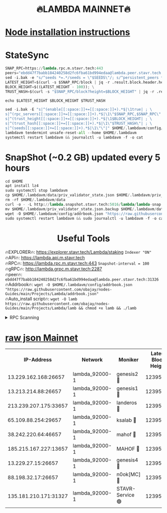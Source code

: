 <h1 align="center"> 🔥LAMBDA MAINNET🔥</h1>


[Node installation instructions](https://github.com/obajay/nodes-Guides/tree/main/Projects/Lambda)
=


# StateSync
```python
SNAP_RPC=https://lambda.rpc.m.stavr.tech:443
peers="ebdd47f7babb184240258d2fc6fba61bd994edaa@lambda.peer.stavr.tech:31326" 
sed -i.bak -e "s/^seeds *=.*/seeds = \"$SEEDS\"/; s/^persistent_peers *=.*/persistent_peers = \"$PEERS\"/" $HOME/.lambdavm/config/config.toml
LATEST_HEIGHT=$(curl -s $SNAP_RPC/block | jq -r .result.block.header.height); \
BLOCK_HEIGHT=$((LATEST_HEIGHT - 100)); \
TRUST_HASH=$(curl -s "$SNAP_RPC/block?height=$BLOCK_HEIGHT" | jq -r .result.block_id.hash)

echo $LATEST_HEIGHT $BLOCK_HEIGHT $TRUST_HASH

sed -i.bak -E "s|^(enable[[:space:]]+=[[:space:]]+).*$|\1true| ; \
s|^(rpc_servers[[:space:]]+=[[:space:]]+).*$|\1\"$SNAP_RPC,$SNAP_RPC\"| ; \
s|^(trust_height[[:space:]]+=[[:space:]]+).*$|\1$BLOCK_HEIGHT| ; \
s|^(trust_hash[[:space:]]+=[[:space:]]+).*$|\1\"$TRUST_HASH\"| ; \
s|^(seeds[[:space:]]+=[[:space:]]+).*$|\1\"\"|" $HOME/.lambdavm/config/config.toml
lambdavm tendermint unsafe-reset-all --home $HOME/.lambdavm
systemctl restart lambdavm && journalctl -u lambdavm -f -o cat

```
# SnapShot (~0.2 GB) updated every 5 hours
```python
cd $HOME
apt install lz4
sudo systemctl stop lambdavm
cp $HOME/.lambdavm/data/priv_validator_state.json $HOME/.lambdavm/priv_validator_state.json.backup
rm -rf $HOME/.lambdavm/data
curl -o - -L http://lambda.snapshot.stavr.tech:5016/lambda/lambda-snap.tar.lz4 | lz4 -c -d - | tar -x -C $HOME/.lambdavm --strip-components 2
mv $HOME/.lambdavm/priv_validator_state.json.backup $HOME/.lambdavm/data/priv_validator_state.json
wget -O $HOME/.lambdavm/config/addrbook.json "https://raw.githubusercontent.com/obajay/nodes-Guides/main/Projects/Lambda/addrbook.json"
sudo systemctl restart lambdavm && sudo journalctl -u lambdavm -f -o cat
```
 <h1 align="center"> Useful Tools</h1>

🔥EXPLORER🔥:      https://explorer.stavr.tech/Lambda/staking	        `Indexer "ON"` \
🔥API🔥: 			 		 https://lambda.api.m.stavr.tech \
🔥RPC🔥:           https://lambda.rpc.m.stavr.tech:443	              `Snapshot-interval = 100` \
🔥gRPC🔥:          http://lambda.grpc.m.stavr.tech:2287 \
🔥peer🔥:					 `ebdd47f7babb184240258d2fc6fba61bd994edaa@lambda.peer.stavr.tech:31326` \
🔥Addrbook🔥:    ```wget -O $HOME/.lambdavm/config/addrbook.json "https://raw.githubusercontent.com/obajay/nodes-Guides/main/Projects/Lambda/addrbook.json"``` \
🔥Auto_install script🔥: ```wget -O lamb https://raw.githubusercontent.com/obajay/nodes-Guides/main/Projects/Lambda/lamb && chmod +x lamb && ./lamb```


<details>
<summary>RPC Scanning</summary>

<h2 align="center"> We scan nodes in real time every 4 hours. And we provide the final result of RPC endpoints.
We cannot influence the operation of these nodes in any way. </h2>


```python
If Voting Power is higher than 0 --> then the Node is a validator of the network and may be subject to attack and be a potential threat to the chain.
```
```python
We marked such validators with a red symbol
```

</details>

[raw json Mainnet](https://rpc-check.lambm.stavr.tech/lambm/rpc-lambm-result.json)
=


<table><tr><th>IP-Address</th><th>Network</th><th>Moniker</th><th>Latest Block Height</th><th>Earliest Block Height</th><th>Catching Up</th><th>Tx Index</th><th>Voting Power</th><th>Scan Time</th></tr><tr><td>13.229.162.168:26657</td><td>lambda_92000-1</td><td>genesis2 🔴</td><td>12395266</td><td>1</td><td>False</td><td>on</td><td>15894466</td><td>2024-03-28T19:34:04.594461263UTC</td></tr><tr><td>13.213.214.88:26657</td><td>lambda_92000-1</td><td>genesis1 🔴</td><td>12395268</td><td>1</td><td>False</td><td>on</td><td>730456</td><td>2024-03-28T19:34:09.301915547UTC</td></tr><tr><td>213.239.207.175:33657</td><td>lambda_92000-1</td><td>landeros 🔴</td><td>12395265</td><td>8136001</td><td>False</td><td>off</td><td>6715194</td><td>2024-03-28T19:33:57.289365296UTC</td></tr><tr><td>65.109.88.254:29657</td><td>lambda_92000-1</td><td>ksalab 🔴</td><td>12395268</td><td>8715001</td><td>False</td><td>on</td><td>518665</td><td>2024-03-28T19:34:14.032551521UTC</td></tr><tr><td>38.242.220.64:46657</td><td>lambda_92000-1</td><td>mahof 🔴</td><td>12395269</td><td>10131001</td><td>False</td><td>off</td><td>770350</td><td>2024-03-28T19:34:16.394180079UTC</td></tr><tr><td>185.215.167.227:13657</td><td>lambda_92000-1</td><td>MAHOF 🔴</td><td>12395268</td><td>10134001</td><td>False</td><td>on</td><td>3051510</td><td>2024-03-28T19:34:08.081104509UTC</td></tr><tr><td>13.229.27.15:26657</td><td>lambda_92000-1</td><td>genesis4 🔴</td><td>12395268</td><td>11043001</td><td>False</td><td>on</td><td>9555156</td><td>2024-03-28T19:34:07.828562310UTC</td></tr><tr><td>88.198.32.17:26657</td><td>lambda_92000-1</td><td>n0ok[MC] 🔴</td><td>12395270</td><td>12295269</td><td>False</td><td>off</td><td>1578630</td><td>2024-03-28T19:34:18.632000240UTC</td></tr><tr><td>135.181.210.171:31327</td><td>lambda_92000-1</td><td>STAVR-Service 🟢</td><td>12395268</td><td>12394501</td><td>False</td><td>on</td><td>0</td><td>2024-03-28T19:34:13.715862124UTC</td></tr></table>
